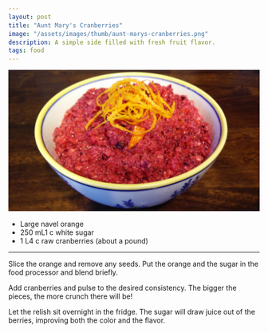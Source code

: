 ```yaml
---
layout: post
title: "Aunt Mary's Cranberries"
image: "/assets/images/thumb/aunt-marys-cranberries.png"
description: A simple side filled with fresh fruit flavor.
tags: food
---
```


![Cranberry Relish](/assets/images/aunt-marys-cranberries-16x9.png)

- Large navel orange
- <span class="metric">250 mL</span><span class="imperial">1 c</span> white sugar
- <span class="metric">1 L</span><span class="imperial">4 c</span> raw cranberries <span class="imperial">(about a pound)</span>

---

Slice the orange and remove any seeds. Put the orange and the sugar in the food processor and blend briefly.

Add cranberries and pulse to the desired consistency. The bigger the pieces, the more crunch there will be!

Let the relish sit overnight in the fridge. The sugar will draw juice out of the berries, improving both the color and the flavor.
